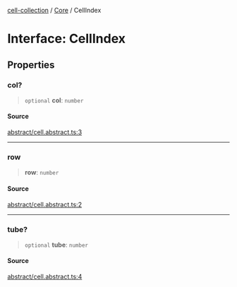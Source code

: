 [cell-collection](../../modules.md) / [Core](../index.md) / CellIndex

# Interface: CellIndex

## Properties

### col?

> `optional` **col**: `number`

#### Source

[abstract/cell.abstract.ts:3](https://github.com/benoitlahoz/cell-collection/blob/5791fd20336b799b0bbb60c03a9d6cc62829c651/src/abstract/cell.abstract.ts#L3)

***

### row

> **row**: `number`

#### Source

[abstract/cell.abstract.ts:2](https://github.com/benoitlahoz/cell-collection/blob/5791fd20336b799b0bbb60c03a9d6cc62829c651/src/abstract/cell.abstract.ts#L2)

***

### tube?

> `optional` **tube**: `number`

#### Source

[abstract/cell.abstract.ts:4](https://github.com/benoitlahoz/cell-collection/blob/5791fd20336b799b0bbb60c03a9d6cc62829c651/src/abstract/cell.abstract.ts#L4)
